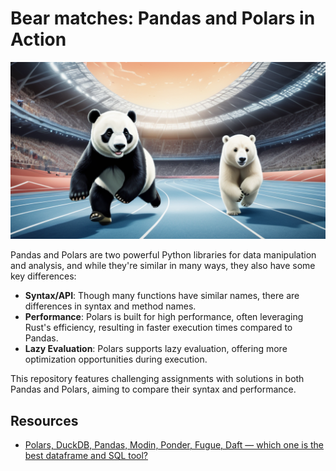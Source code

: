# Bear matches: Pandas and Polars in Action

![Cover image](pandas_and_polars_in_action.png)

Pandas and Polars are two powerful Python libraries for data manipulation and analysis, and while they're similar in many ways, they also have some key differences:

- **Syntax/API**: Though many functions have similar names, there are differences in syntax and method names.
- **Performance**: Polars is built for high performance, often leveraging Rust's efficiency, resulting in faster execution times compared to Pandas.
- **Lazy Evaluation**: Polars supports lazy evaluation, offering more optimization opportunities during execution.

This repository features challenging assignments with solutions in both Pandas and Polars, aiming to compare their syntax and performance.


## Resources

* [Polars, DuckDB, Pandas, Modin, Ponder, Fugue, Daft — which one is the best dataframe and SQL tool?](https://kestra.io/blogs/2023-08-11-dataframes)